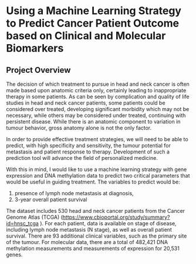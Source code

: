 # Using a Machine Learning Strategy to Predict Cancer Patient Outcome based on Clinical and Molecular Biomarkers

## Project Overview
  The decision of which treatment to pursue in head and neck cancer is often made based upon anatomic criteria only, certainly leading to inappropriate therapy in some patients.  As can be seen by complication and quality of life studies in head and neck cancer patients, some patients could be considered over treated, developing significant morbidity which may not be necessary, while others may be considered under treated, continuing with persistent disease. While there is an anatomic component to variation in tumour behavior, gross anatomy alone is not the only factor. 
  
  In order to provide effective treatment strategies, we will need to be able to predict, with high specificity and sensitivity, the tumour potential for metastasis and patient response to therapy. Development of such a prediction tool will advance the field of personalized medicine.
  
  With this in mind, I would like to use a machine learning strategy with gene expression and DNA methylation data to predict two critical parameters that would be useful in guiding treatment. The variables to predict would be:
  
1) presence of lymph node metastasis at diagnosis, 
2) 3-year overall patient survival

The dataset includes 530 head and neck cancer patients from the Cancer Genome Atlas (TCGA) (https://www.cbioportal.org/study/summary?id=hnsc_tcga ). For each patient, data is available on stage of disease, including lymph node metastasis (N stage), as well as overall patient survival. There are 93 additional clinical variables, such as the primary site of the tumour. For molecular data, there are a total of 482,421 DNA methylation measurements and measurements of expression for 20,531 genes.


